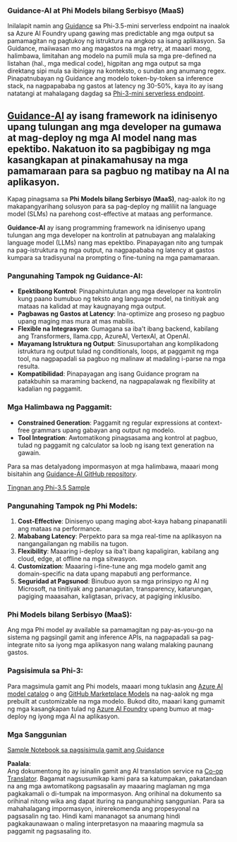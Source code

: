 <!--
CO_OP_TRANSLATOR_METADATA:
{
  "original_hash": "bd049872f37c3079c87d4fe17109cea0",
  "translation_date": "2025-07-16T18:20:05+00:00",
  "source_file": "md/01.Introduction/01/01.Guidance.md",
  "language_code": "tl"
}
-->
### Guidance-AI at Phi Models bilang Serbisyo (MaaS)
Inilalapit namin ang [Guidance](https://github.com/guidance-ai/guidance) sa Phi-3.5-mini serverless endpoint na inaalok sa Azure AI Foundry upang gawing mas predictable ang mga output sa pamamagitan ng pagtukoy ng istruktura na angkop sa isang aplikasyon. Sa Guidance, maiiwasan mo ang magastos na mga retry, at maaari mong, halimbawa, limitahan ang modelo na pumili mula sa mga pre-defined na listahan (hal., mga medical code), higpitan ang mga output sa mga direktang sipi mula sa ibinigay na konteksto, o sundan ang anumang regex. Pinapatnubayan ng Guidance ang modelo token-by-token sa inference stack, na nagpapababa ng gastos at latency ng 30-50%, kaya ito ay isang natatangi at mahalagang dagdag sa [Phi-3-mini serverless endpoint](https://aka.ms/try-phi3.5mini).

## [**Guidance-AI**](https://github.com/guidance-ai/guidance) ay isang framework na idinisenyo upang tulungan ang mga developer na gumawa at mag-deploy ng mga AI model nang mas epektibo. Nakatuon ito sa pagbibigay ng mga kasangkapan at pinakamahusay na mga pamamaraan para sa pagbuo ng matibay na AI na aplikasyon.

Kapag pinagsama sa **Phi Models bilang Serbisyo (MaaS)**, nag-aalok ito ng makapangyarihang solusyon para sa pag-deploy ng maliliit na language model (SLMs) na parehong cost-effective at mataas ang performance.

**Guidance-AI** ay isang programming framework na idinisenyo upang tulungan ang mga developer na kontrolin at patnubayan ang malalaking language model (LLMs) nang mas epektibo. Pinapayagan nito ang tumpak na pag-istruktura ng mga output, na nagpapababa ng latency at gastos kumpara sa tradisyunal na prompting o fine-tuning na mga pamamaraan.

### Pangunahing Tampok ng Guidance-AI:
- **Epektibong Kontrol**: Pinapahintulutan ang mga developer na kontrolin kung paano bumubuo ng teksto ang language model, na tinitiyak ang mataas na kalidad at may kaugnayang mga output.
- **Pagbawas ng Gastos at Latency**: Ina-optimize ang proseso ng pagbuo upang maging mas mura at mas mabilis.
- **Flexible na Integrasyon**: Gumagana sa iba't ibang backend, kabilang ang Transformers, llama.cpp, AzureAI, VertexAI, at OpenAI.
- **Mayamang Istruktura ng Output**: Sinusuportahan ang komplikadong istruktura ng output tulad ng conditionals, loops, at paggamit ng mga tool, na nagpapadali sa pagbuo ng malinaw at madaling i-parse na mga resulta.
- **Kompatibilidad**: Pinapayagan ang isang Guidance program na patakbuhin sa maraming backend, na nagpapalawak ng flexibility at kadalian ng paggamit.

### Mga Halimbawa ng Paggamit:
- **Constrained Generation**: Paggamit ng regular expressions at context-free grammars upang gabayan ang output ng modelo.
- **Tool Integration**: Awtomatikong pinagsasama ang kontrol at pagbuo, tulad ng paggamit ng calculator sa loob ng isang text generation na gawain.

Para sa mas detalyadong impormasyon at mga halimbawa, maaari mong bisitahin ang [Guidance-AI GitHub repository](https://github.com/guidance-ai/guidance).

[Tingnan ang Phi-3.5 Sample](../../../../../code/01.Introduce/guidance.ipynb)

### Pangunahing Tampok ng Phi Models:
1. **Cost-Effective**: Dinisenyo upang maging abot-kaya habang pinapanatili ang mataas na performance.
2. **Mababang Latency**: Perpekto para sa mga real-time na aplikasyon na nangangailangan ng mabilis na tugon.
3. **Flexibility**: Maaaring i-deploy sa iba't ibang kapaligiran, kabilang ang cloud, edge, at offline na mga sitwasyon.
4. **Customization**: Maaaring i-fine-tune ang mga modelo gamit ang domain-specific na data upang mapabuti ang performance.
5. **Seguridad at Pagsunod**: Binubuo ayon sa mga prinsipyo ng AI ng Microsoft, na tinitiyak ang pananagutan, transparency, katarungan, pagiging maaasahan, kaligtasan, privacy, at pagiging inklusibo.

### Phi Models bilang Serbisyo (MaaS):
Ang mga Phi model ay available sa pamamagitan ng pay-as-you-go na sistema ng pagsingil gamit ang inference APIs, na nagpapadali sa pag-integrate nito sa iyong mga aplikasyon nang walang malaking paunang gastos.

### Pagsisimula sa Phi-3:
Para magsimula gamit ang Phi models, maaari mong tuklasin ang [Azure AI model catalog](https://ai.azure.com/explore/models) o ang [GitHub Marketplace Models](https://github.com/marketplace/models) na nag-aalok ng mga prebuilt at customizable na mga modelo. Bukod dito, maaari kang gumamit ng mga kasangkapan tulad ng [Azure AI Foundry](https://ai.azure.com) upang bumuo at mag-deploy ng iyong mga AI na aplikasyon.

### Mga Sanggunian
[Sample Notebook sa pagsisimula gamit ang Guidance](../../../../../code/01.Introduce/guidance.ipynb)

**Paalala**:  
Ang dokumentong ito ay isinalin gamit ang AI translation service na [Co-op Translator](https://github.com/Azure/co-op-translator). Bagamat nagsusumikap kami para sa katumpakan, pakatandaan na ang mga awtomatikong pagsasalin ay maaaring maglaman ng mga pagkakamali o di-tumpak na impormasyon. Ang orihinal na dokumento sa orihinal nitong wika ang dapat ituring na pangunahing sanggunian. Para sa mahahalagang impormasyon, inirerekomenda ang propesyonal na pagsasalin ng tao. Hindi kami mananagot sa anumang hindi pagkakaunawaan o maling interpretasyon na maaaring magmula sa paggamit ng pagsasaling ito.